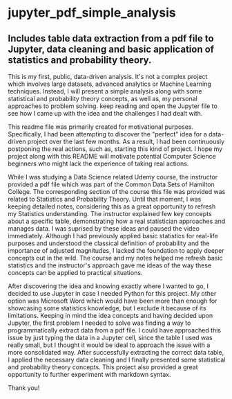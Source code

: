 # jupyter_pdf_simple_analysis
**Includes table data extraction from a pdf file to Jupyter, data cleaning and basic application of statistics and probability theory.**
---
This is my first, public, data-driven analysis. It's not a complex project which involves large datasets, advanced analytics or Machine Learning techniques. Instead, I will present a simple analysis along with some statistical and probability theory concepts, as well as, my personal approaches to problem solving. keep reading and open the Jupyter file to see how I came up with the idea and the challenges I had dealt with. 

This readme file was primarily created for motivational purposes. Specifically, I had been attempting to discover the "perfect" idea for a data-driven project over the last few months. As a result, I had been continuously postponing the real actions, such as, starting this kind of project. I hope my project along with this README will motivate potential Computer Science beginners who might lack the experience of taking real actions. 

While I was studying a Data Science related Udemy course, the instructor provided a pdf file which was part of the Common Data Sets of Hamilton College. The corresponding section of the course this file was provided was related to Statistics and Probability Theory. Until that moment, I was keeping detailed notes, considering this as a great opportunity to refresh my Statistics understanding. The instructor explained few key concepts about a specific table, demonstrating how a real statistician approaches and manages data. I was suprised by these ideas and paused the video immediately. Although I had previously applied basic statistics for real-life purposes and understood the classical definition of probability and the importance of adjusted magnitudes, I lacked the foundation to apply deeper concepts out in the wild. The course and my notes helped me refresh basic statistics and the instructor's approach gave me ideas of the way these concepts can be applied to practical situations. 

After discovering the idea and knowing exactly where I wanted to go, I decided to use Jupyter in case I needed Python for this project. My other option was Microsoft Word which would have been more than enough for showcasing some statistics knowledge, but I exclude it because of its limitations. Keeping in mind the idea concepts and having decided upon Jupyter, the first problem I needed to solve was finding a way to programmatically extract data from a pdf file. I could have approached this issue by just typing the data in a Jupyter cell, since the table I used was really small, but I thought it would be ideal to approach the issue with a more consolidated way. After successfully extracting the correct data table, I applied the necessary data cleaning and I finally presented some statistical and probability theory concepts. This project also provided a great opportunity to further experiment with markdown syntax.

Thank you!
